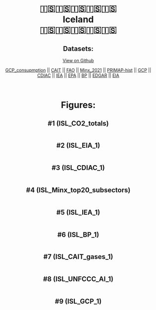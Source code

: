 
<center>
<h1 align="center">
🇮🇸🇮🇸🇮🇸🇮🇸🇮🇸
<br>
Iceland
<br>
🇮🇸🇮🇸🇮🇸🇮🇸🇮🇸
</h1>
<h2>Datasets:</h2>
<p><a href="https://github.com/dquintani/GreenhouseData/tree/master/country_data/ISL_Iceland/data">View on Github</a>
<br></p><p><a href="data/ISL_GCP_consupmption.csv">GCP_consupmption</a> || <a href="data/ISL_CAIT.csv">CAIT</a> || <a href="data/ISL_FAO.csv">FAO</a> || <a href="data/ISL_Minx_2021.csv">Minx_2021</a> || <a href="data/ISL_PRIMAP-hist.csv">PRIMAP-hist</a> || <a href="data/ISL_GCP.csv">GCP</a> || <a href="data/ISL_CDIAC.csv">CDIAC</a> || <a href="data/ISL_IEA.csv">IEA</a> || <a href="data/ISL_EPA.csv">EPA</a> || <a href="data/ISL_BP.csv">BP</a> || <a href="data/ISL_EDGAR.csv">EDGAR</a> || <a href="data/ISL_EIA.csv">EIA</a></p><p><br></p>
<h1>Figures:</h1><h2>#1 (ISL_CO2_totals)</h2>
<p><img alt="" src="figures/ISL_CO2_totals.png" /></p><h2>#2 (ISL_EIA_1)</h2>
<p><img alt="" src="figures/ISL_EIA_1.png" /></p><h2>#3 (ISL_CDIAC_1)</h2>
<p><img alt="" src="figures/ISL_CDIAC_1.png" /></p><h2>#4 (ISL_Minx_top20_subsectors)</h2>
<p><img alt="" src="figures/ISL_Minx_top20_subsectors.png" /></p><h2>#5 (ISL_IEA_1)</h2>
<p><img alt="" src="figures/ISL_IEA_1.png" /></p><h2>#6 (ISL_BP_1)</h2>
<p><img alt="" src="figures/ISL_BP_1.png" /></p><h2>#7 (ISL_CAIT_gases_1)</h2>
<p><img alt="" src="figures/ISL_CAIT_gases_1.png" /></p><h2>#8 (ISL_UNFCCC_AI_1)</h2>
<p><img alt="" src="figures/ISL_UNFCCC_AI_1.png" /></p><h2>#9 (ISL_GCP_1)</h2>
<p><img alt="" src="figures/ISL_GCP_1.png" /></p>
